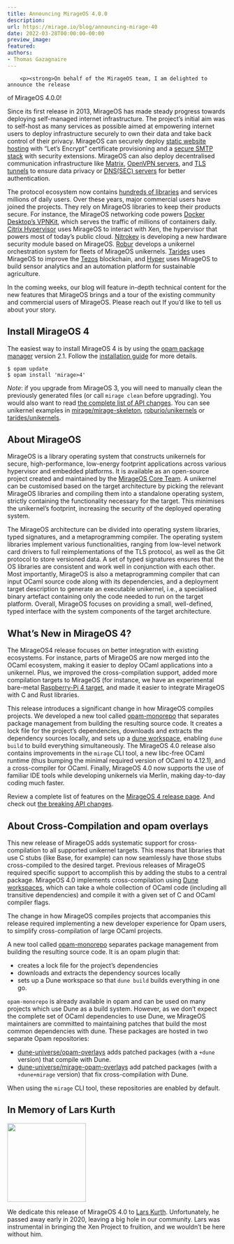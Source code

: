 ```yaml
---
title: Announcing MirageOS 4.0.0
description:
url: https://mirage.io/blog/announcing-mirage-40
date: 2022-03-28T00:00:00-00:00
preview_image:
featured:
authors:
- Thomas Gazagnaire
---
```



        <p><strong>On behalf of the MirageOS team, I am delighted to announce the release
of MirageOS 4.0.0!</strong></p>
<p>Since its first release in 2013, MirageOS has made steady progress
towards deploying self-managed internet infrastructure. The
project&rsquo;s initial aim was to self-host as many services as possible
aimed at empowering internet users to deploy infrastructure securely
to own their data and take back control of their privacy. MirageOS can
securely deploy <a href="https://github.com/roburio/unipi">static website
hosting</a> with &ldquo;Let&rsquo;s Encrypt&rdquo;
certificate provisioning and a <a href="https://github.com/mirage/ptt">secure SMTP
stack</a> with security
extensions. MirageOS can also deploy decentralised communication
infrastructure like <a href="https://github.com/mirage/ocaml-matrix">Matrix</a>,
<a href="https://github.com/roburio/openvpn">OpenVPN servers</a>, and <a href="https://github.com/roburio/tlstunnel">TLS
tunnels</a> to ensure data privacy
or <a href="https://github.com/mirage/ocaml-dns">DNS(SEC) servers</a> for better
authentication.</p>
<p>The protocol ecosystem now contains <a href="https://github.com/mirage/">hundreds of libraries</a> and services
millions of daily users. Over these years, major commercial users have
joined the projects. They rely on MirageOS libraries to keep their
products secure. For instance, the MirageOS networking code powers
<a href="https://www.docker.com/blog/how-docker-desktop-networking-works-under-the-hood/">Docker Desktop&rsquo;s
VPNKit</a>,
which serves the traffic of millions of containers daily. <a href="https://www.citrix.com/fr-fr/products/citrix-hypervisor/">Citrix
Hypervisor</a>
uses MirageOS to interact with Xen, the hypervisor that powers most of
today&rsquo;s public
cloud. <a href="https://www.nitrokey.com/products/nethsm">Nitrokey</a> is
developing a new hardware security module based on
MirageOS. <a href="https://robur.io/ - [1 Client error: Couldn't resolve host name]">Robur</a> develops a unikernel
orchestration system for fleets of MirageOS
unikernels. <a href="https://tarides.com/">Tarides</a> uses MirageOS to improve
the <a href="https://tezos.com/">Tezos</a> blockchain, and
<a href="https://hyper.ag/">Hyper</a> uses MirageOS to build sensor analytics and
an automation platform for sustainable agriculture.</p>
<p>In the coming weeks, our blog will feature in-depth technical content
for the new features that MirageOS brings and a tour of
the existing community and commercial users of MirageOS. Please reach out
If you&rsquo;d like to tell us about your story.</p>
<h2>Install MirageOS 4</h2>
<p>The easiest way to install MirageOS 4 is by using the <a href="https://opam.ocaml.org/">opam package
manager</a> version 2.1. Follow the
<a href="https://mirage.io/docs/install">installation guide</a> for more details.</p>
<pre><code>$ opam update
$ opam install 'mirage&gt;4'
</code></pre>
<p><em>Note</em>: if you upgrade from MirageOS 3, you will need to manually clean
the previously generated files (or call <code>mirage clean</code> before
upgrading). You would also want to read <a href="https://mirage.io/docs/breaking-changes">the complete list of API
changes</a>. You can see
unikernel examples in
<a href="https://github.com/mirage/mirage-skeleton">mirage/mirage-skeleton</a>,
<a href="https://github.com/roburio/unikernels">roburio/unikernels</a> or
<a href="https://github.com/tarides/unikernels">tarides/unikernels</a>.</p>
<h2>About MirageOS</h2>
<p>MirageOS is a library operating system that constructs unikernels for
secure, high-performance, low-energy footprint applications across
various hypervisor and embedded platforms. It is available as an
open-source project created and maintained by the <a href="https://mirage.io/community">MirageOS Core
Team</a>. A unikernel
can be customised based on the target architecture by picking the
relevant MirageOS libraries and compiling them into a standalone
operating system, strictly containing the functionality necessary
for the target. This minimises the unikernel&rsquo;s footprint, increasing
the security of the deployed operating system.</p>
<p>The MirageOS architecture can be divided into operating system
libraries, typed signatures, and a metaprogramming compiler. The
operating system libraries implement various functionalities, ranging
from low-level network card drivers to full reimplementations of the
TLS protocol, as well as the Git protocol to store versioned data. A
set of typed signatures ensures that the OS libraries are consistent
and work well in conjunction with each other. Most importantly,
MirageOS is also a metaprogramming compiler that can input OCaml
source code along with its dependencies, and a deployment target
description to generate an executable unikernel, i.e., a
specialised binary artefact containing only the code needed to run on
the target platform. Overall, MirageOS focuses on providing a small,
well-defined, typed interface with the system components of the target
architecture.</p>
<h2>What&rsquo;s New in MirageOS 4?</h2>
<p>The MirageOS4 release focuses on better integration with existing
ecosystems. For instance, parts of MirageOS are now merged into the
OCaml ecosystem, making it easier to deploy OCaml applications into a
unikernel. Plus, we improved the cross-compilation support, added more
compilation targets to MirageOS (for instance, we have an experimental
bare-metal <a href="https://github.com/mirage/mirage/pull/1253">Raspberry-Pi 4
target</a>, and made it
easier to integrate MirageOS with C and Rust libraries.</p>
<p>This release introduces a significant change in how MirageOS compiles
projects. We developed a new tool called
<a href="https://github.com/ocamllabs/opam-monorepo">opam-monorepo</a> that
separates package management from building the resulting source
code. It creates a lock file for the project&rsquo;s dependencies, downloads
and extracts the dependency sources locally, and sets up a <a href="https://dune.readthedocs.io/en/stable/dune-files.html#dune-workspace-1">dune
workspace</a>,
enabling <code>dune build</code> to build everything simultaneously. The MirageOS
4.0 release also contains improvements in the <code>mirage</code> CLI tool, a new
libc-free OCaml runtime (thus bumping the minimal required version of
OCaml to 4.12.1), and a cross-compiler for OCaml. Finally, MirageOS
4.0 now supports the use of familiar IDE tools while developing
unikernels via Merlin, making day-to-day coding much faster.</p>
<p>Review a complete list of features on the <a href="https://mirage.io/docs/mirage-4">MirageOS 4 release
page</a>. And check out <a href="https://mirage.io/docs/breaking-changes">the breaking
API changes</a>.</p>
<h2>About Cross-Compilation and opam overlays</h2>
<p>This new release of MirageOS adds systematic support for
cross-compilation to all supported unikernel targets. This means that
libraries that use C stubs (like Base, for example) can now seamlessly
have those stubs cross-compiled to the desired target. Previous
releases of MirageOS required specific support to accomplish this by
adding the stubs to a central package. MirageOS 4.0 implements
cross-compilation using <a href="https://dune.readthedocs.io/en/stable/dune-files.html#dune-workspace-1">Dune
workspaces</a>,
which can take a whole collection of OCaml code (including all
transitive dependencies) and compile it with a given set of C and
OCaml compiler flags.</p>
<p>The change in how MirageOS compiles projects that accompanies this
release required implementing a new developer experience for Opam
users, to simplify cross-compilation of large OCaml projects.</p>
<p>A new tool called
<a href="https://dune.readthedocs.io/en/stable/dune-files.html#dune-workspace-1">opam-monorepo</a>
separates package management from building the resulting source
code. It is an opam plugin that:</p>
<ul>
<li>creates a lock file for the project&rsquo;s dependencies
</li>
<li>downloads and extracts the dependency sources locally
</li>
<li>sets up a Dune workspace so that <code>dune build</code> builds everything in one
go.
</li>
</ul>
<p><code>opam-monorepo</code> is already available in opam and can be used
on many projects which use Dune as a build system. However, as we
don&rsquo;t expect the complete set of OCaml dependencies to use Dune, we
MirageOS maintainers are committed to maintaining patches that build
the most common dependencies with dune. These packages are hosted in two
separate Opam repositories:</p>
<ul>
<li><a href="https://github.com/dune-universe/opam-overlays">dune-universe/opam-overlays</a>
adds patched packages (with a <code>+dune</code> version) that compile with
Dune.
</li>
<li><a href="https://github.com/dune-universe/mirage-opam-overlays">dune-universe/mirage-opam-overlays</a>
add patched packages (with a <code>+dune+mirage</code> version) that fix
cross-compilation with Dune.
</li>
</ul>
<p>When using the <code>mirage</code> CLI tool, these repositories are enabled by default.</p>
<h2>In Memory of Lars Kurth</h2>
<p><img src="https://xenproject.org/wp-content/uploads/sites/79/2020/01/LarsK_0.jpg" width="180" heigth="180"/></p>
<p>We dedicate this release of MirageOS 4.0 to <a href="https://xenproject.org/2020/01/31/saying-goodbye-to-lars-kurth-open-source-advocate-and-friend/">Lars
Kurth</a>.
Unfortunately, he passed away early in 2020, leaving a big hole in our
community. Lars was instrumental in bringing the Xen Project to
fruition, and we wouldn&rsquo;t be here without him.</p>

      

